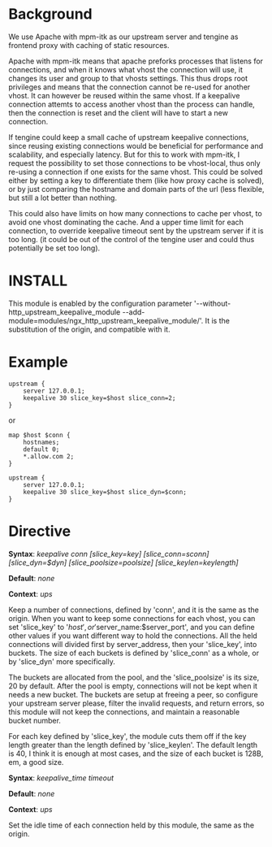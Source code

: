 Background
===========================================
We use Apache with mpm-itk as our upstream server and tengine as frontend proxy with caching of static resources.

Apache with mpm-itk means that apache preforks processes that listens for connections, and when it knows what vhost the connection will use, it changes its user and group to that vhosts settings. This thus drops root privileges and means that the connection cannot be re-used for another vhost. It can however be reused within the same vhost. If a keepalive connection attemts to access another vhost than the process can handle, then the connection is reset and the client will have to start a new connection.

If tengine could keep a small cache of upstream keepalive connections, since reusing existing connections would be beneficial for performance and scalability, and especially latency.
But for this to work with mpm-itk, I request the possibility to set those connections to be vhost-local, thus only re-using a connection if one exists for the same vhost. This could be solved either by setting a key to differentiate them (like how proxy cache is solved), or by just comparing the hostname and domain parts of the url (less flexible, but still a lot better than nothing.

This could also have limits on how many connections to cache per vhost, to avoid one vhost dominating the cache. And a upper time limit for each connection, to override keepalive timeout sent by the upstream server if it is too long. (it could be out of the control of the tengine user and could thus potentially be set too long).


INSTALL
===========================================
This module is enabled by the configuration parameter '--without-http_upstream_keepalive_module --add-module=modules/ngx_http_upstream_keepalive_module/'. It is the substitution of the origin, and compatible with it.

Example
===========================================

    upstream {
        server 127.0.0.1;
        keepalive 30 slice_key=$host slice_conn=2;
    }

or

    map $host $conn {
        hostnames;
        default 0;
        *.allow.com 2;
    }
    
    upstream {
        server 127.0.0.1;
        keepalive 30 slice_key=$host slice_dyn=$conn;
    }

Directive
===========================================

**Syntax**: *keepalive conn [slice_key=key] [slice_conn=sconn] [slice_dyn=$dyn] [slice_poolsize=poolsize] [slice_keylen=keylength]*

**Default**: *none*

**Context**: *ups*

Keep a number of connections, defined by 'conn', and it is the same as the origin.
When you want to keep some connections for each vhost, you can set 'slice_key' to '$host', or '$server_name:$server_port', and you can define other values if you want different way to hold the connections. All the held connections will divided first by server_address, then your 'slice_key', into buckets. The size of each buckets is defined by 'slice_conn' as a whole, or by 'slice_dyn' more specifically.

The buckets are allocated from the pool, and the 'slice_poolsize' is its size, 20 by default. After the pool is empty, connections will not be kept when it needs a new bucket. The buckets are setup at freeing a peer, so configure your upstream server please, filter the invalid requests, and return errors, so this module will not keep the connections, and maintain a reasonable bucket number.

For each key defined by 'slice_key', the module cuts them off if the key length greater than the length defined by 'slice_keylen'. The default length is 40, I think it is enough at most cases, and the size of each bucket is 128B, em, a good size.


**Syntax**: *keepalive_time timeout*

**Default**: *none*

**Context**: *ups*

Set the idle time of each connection held by this module, the same as the origin.
